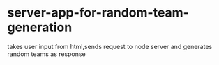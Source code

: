 # server-app-for-random-team-generation
takes user input from html,sends request to node server and generates random teams as response
